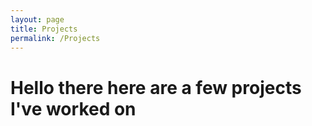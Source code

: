 ```yaml
---
layout: page
title: Projects
permalink: /Projects
---
```

# Hello there here are a few projects I've worked on

